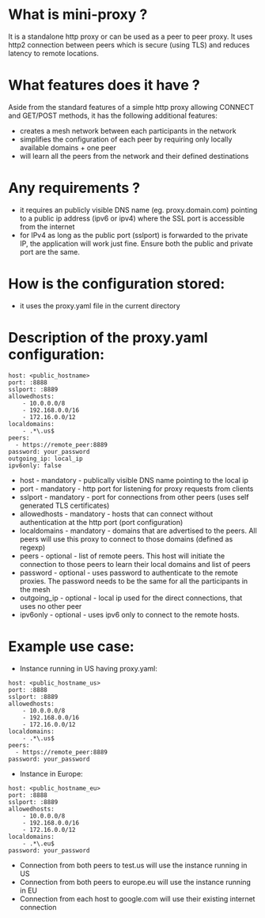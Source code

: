 # What is mini-proxy ?


It is a standalone http proxy or can be used as a peer to peer proxy.
It uses http2 connection between peers which is secure (using TLS) and reduces latency to remote locations.

# What features does it have ?
Aside from the standard features of a simple http proxy allowing CONNECT and GET/POST methods, it has the following additional features:
- creates a mesh network between each participants in the network
- simplifies the configuration of each peer by requiring only locally available domains + one peer
- will learn all the peers from the network and their defined destinations

# Any requirements ?
- it requires an publicly visible DNS name (eg. proxy.domain.com) pointing to a public ip address (ipv6 or ipv4) where the SSL port is accessible from the internet
- for IPv4 as long as the public port (sslport) is forwarded to the private IP, the application will work just fine. Ensure both the public and private port are the same.

# How is the configuration stored:
- it uses the proxy.yaml file in the current directory

# Description of the proxy.yaml configuration:
```
host: <public_hostname>
port: :8888
sslport: :8889
allowedhosts:
    - 10.0.0.0/8
    - 192.168.0.0/16
    - 172.16.0.0/12
localdomains:
    - .*\.us$
peers:
  - https://remote_peer:8889
password: your_password
outgoing_ip: local_ip
ipv6only: false
```
- host - mandatory - publically visible DNS name pointing to the local ip
- port - mandatory - http port for listening for proxy requests from clients
- sslport - mandatory - port for connections from other peers (uses self generated TLS certificates)
- allowedhosts - mandatory - hosts that can connect without authentication at the http port (port configuration)
- localdomains - mandatory - domains that are advertised to the peers. All peers will use this proxy to connect to those domains (defined as regexp)
- peers - optional - list of remote peers. This host will initiate the connection to those peers to learn their local domains and list of peers
- password - optional - uses password to authenticate to the remote proxies. The password needs to be the same for all the participants in the mesh
- outgoing_ip - optional - local ip used for the direct connections, that uses no other peer
- ipv6only - optional - uses ipv6 only to connect to the remote hosts.

# Example use case:
- Instance running in US having proxy.yaml:
```
host: <public_hostname_us>
port: :8888
sslport: :8889
allowedhosts:
    - 10.0.0.0/8
    - 192.168.0.0/16
    - 172.16.0.0/12
localdomains:
    - .*\.us$
peers:
  - https://remote_peer:8889
password: your_password
```
- Instance in Europe: 
```
host: <public_hostname_eu>
port: :8888
sslport: :8889
allowedhosts:
    - 10.0.0.0/8
    - 192.168.0.0/16
    - 172.16.0.0/12
localdomains:
    - .*\.eu$
password: your_password
```

- Connection from both peers to test.us will use the instance running in US
- Connection from both peers to europe.eu will use the instance running in EU
- Connection from each host to google.com will use their existing internet connection
